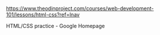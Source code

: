 https://www.theodinproject.com/courses/web-development-101/lessons/html-css?ref=lnav

HTML/CSS practice - Google Homepage